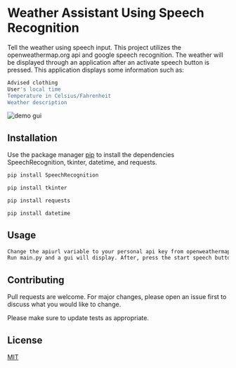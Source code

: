 # Weather Assistant Using Speech Recognition

Tell the weather using speech input. This project utilizes the openweathermap.org api and google speech recognition. The weather will be displayed through an application after an activate speech button is pressed. This application displays some information such as:

```bash
Advised clothing
User's local time
Temperature in Celsius/Fahrenheit
Weather description
```

![demo gui](https://user-images.githubusercontent.com/82981121/116793221-77b1fd80-aa93-11eb-8410-0a5d77d5a1e6.PNG)

## Installation

Use the package manager [pip](https://pip.pypa.io/en/stable/) to install the dependencies SpeechRecognition, tkinter, datetime, and requests.

```bash
pip install SpeechRecognition
```

```bash
pip install tkinter
```

```bash
pip install requests
```

```bash
pip install datetime
```

## Usage

```bash
Change the apiurl variable to your personal api key from openweathermap.org
Run main.py and a gui will display. After, press the start speech button and begin saying a city name.
```

## Contributing
Pull requests are welcome. For major changes, please open an issue first to discuss what you would like to change.

Please make sure to update tests as appropriate.

## License
[MIT](https://choosealicense.com/licenses/mit/)


